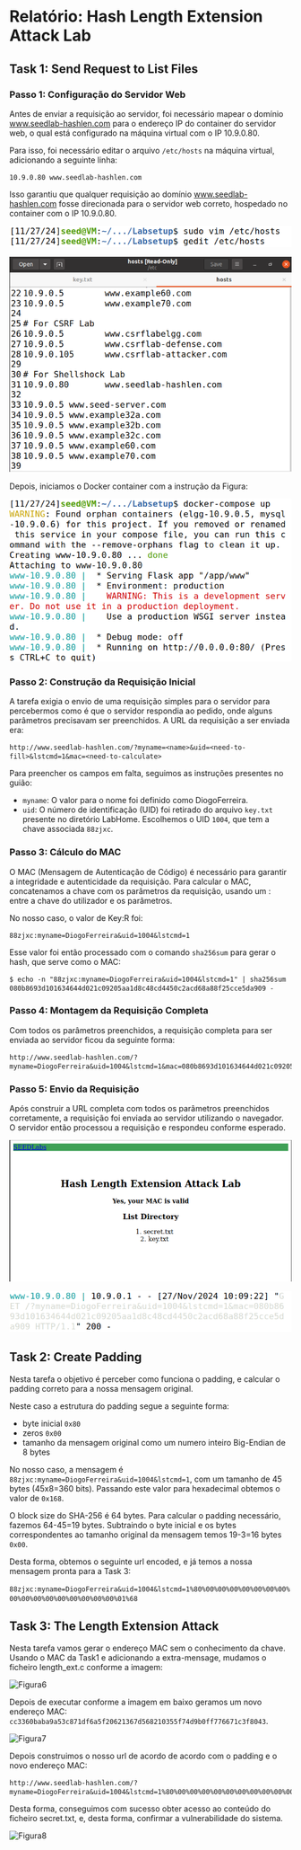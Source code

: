 # Relatório: Hash Length Extension Attack Lab

## Task 1: Send Request to List Files

### Passo 1: Configuração do Servidor Web
Antes de enviar a requisição ao servidor, foi necessário mapear o domínio www.seedlab-hashlen.com para o endereço IP do container do servidor web, o qual está configurado na máquina virtual com o IP 10.9.0.80.

Para isso, foi necessário editar o arquivo `/etc/hosts` na máquina virtual, adicionando a seguinte linha:

```
10.9.0.80 www.seedlab-hashlen.com
```

Isso garantiu que qualquer requisição ao domínio www.seedlab-hashlen.com fosse direcionada para o servidor web correto, hospedado no container com o IP 10.9.0.80.

![Figura 1](/Images/LOGBOOK10/Task1_image1.png)

![Figura 2](/Images/LOGBOOK10/Task1_image2.png)

Depois, iniciamos o Docker container com a instrução da Figura:

![Figura 3](/Images/LOGBOOK10/Task1_image3.png)

### Passo 2: Construção da Requisição Inicial

A tarefa exigia o envio de uma requisição simples para o servidor para percebermos como é que o servidor respondia ao pedido, onde alguns parâmetros precisavam ser preenchidos. A URL da requisição a ser enviada era:

```
http://www.seedlab-hashlen.com/?myname=<name>&uid=<need-to-fill>&lstcmd=1&mac=<need-to-calculate>
```

Para preencher os campos em falta, seguimos as instruções presentes no guião:

- `myname`: O valor para o nome foi definido como DiogoFerreira.  
- `uid`: O número de identificação (UID) foi retirado do arquivo `key.txt` presente no diretório LabHome. Escolhemos o UID `1004`, que tem a chave associada `88zjxc`.

### Passo 3: Cálculo do MAC

O MAC (Mensagem de Autenticação de Código) é necessário para garantir a integridade e autenticidade da requisição. Para calcular o MAC, concatenamos a chave com os parâmetros da requisição, usando um : entre a chave do utilizador e os parâmetros.

No nosso caso, o valor de Key:R foi:

```
88zjxc:myname=DiogoFerreira&uid=1004&lstcmd=1
```

Esse valor foi então processado com o comando `sha256sum` para gerar o hash, que serve como o MAC:

```
$ echo -n "88zjxc:myname=DiogoFerreira&uid=1004&lstcmd=1" | sha256sum
080b8693d101634644d021c09205aa1d8c48cd4450c2acd68a88f25cce5da909 -
```

### Passo 4: Montagem da Requisição Completa
Com todos os parâmetros preenchidos, a requisição completa para ser enviada ao servidor ficou da seguinte forma:

```
http://www.seedlab-hashlen.com/?myname=DiogoFerreira&uid=1004&lstcmd=1&mac=080b8693d101634644d021c09205aa1d8c48cd4450c2acd68a88f25cce5da909
```

### Passo 5: Envio da Requisição
 
Após construir a URL completa com todos os parâmetros preenchidos corretamente, a requisição foi enviada ao servidor utilizando o navegador. O servidor então processou a requisição e respondeu conforme esperado.

![Figura 4](/Images/LOGBOOK10/Task1_image4.png)

![Figura 5](/Images/LOGBOOK10/Task1_image5.png)


## Task 2: Create Padding

Nesta tarefa o objetivo é perceber como funciona o padding, e calcular o padding correto para a nossa mensagem original. 

Neste caso a estrutura do padding segue a seguinte forma: 

- byte inicial ```0x80```
- zeros ```0x00```
- tamanho da mensagem original como um numero inteiro Big-Endian de 8 bytes

No nosso caso, a mensagem é ``88zjxc:myname=DiogoFerreira&uid=1004&lstcmd=1``, com um tamanho de 45 bytes (45x8=360 bits). Passando este valor para hexadecimal obtemos o valor de ``0x168``.

O block size do SHA-256 é 64 bytes.
Para calcular o padding necessário, fazemos 64-45=19 bytes. Subtraindo o byte inicial e os bytes correspondentes ao tamanho original da mensagem temos 19-3=16 bytes ```0x00```.

Desta forma, obtemos o seguinte url encoded, e já temos a nossa mensagem pronta para a Task 3:

```88zjxc:myname=DiogoFerreira&uid=1004&lstcmd=1%80%00%00%00%00%00%00%00%00%00%00%00%00%00%00%00%00%01%68```

## Task 3: The Length Extension Attack

Nesta tarefa vamos gerar o endereço MAC sem o conhecimento da chave.
Usando o MAC da Task1 e adicionando a extra-mensage, mudamos o ficheiro length_ext.c conforme a imagem:

![Figura6](/Images/LOGBOOK10/length_ext.png)

Depois de executar conforme a imagem em baixo geramos um novo endereço MAC: ```cc3360baba9a53c871df6a5f20621367d568210355f74d9b0ff776671c3f8043```.

![Figura7](/Images/LOGBOOK10/task3.png)

Depois construimos o nosso url de acordo de acordo com o padding e o novo endereço MAC:

```
http://www.seedlab-hashlen.com/?myname=DiogoFerreira&uid=1004&lstcmd=1%80%00%00%00%00%00%00%00%00%00%00%00%00%00%00%00%00%01%68&download=secret.txt&mac=cc3360baba9a53c871df6a5f20621367d568210355f74d9b0ff776671c3f8043
```


Desta forma, conseguimos com sucesso obter acesso ao conteúdo do ficheiro secret.txt, e, desta forma, confirmar a vulnerabilidade do sistema.

![Figura8](/Images/LOGBOOK10/Captura_de_ecrã_2024-12-02_164533.png)
